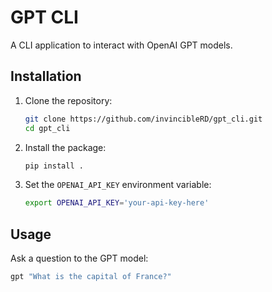 # GPT CLI

A CLI application to interact with OpenAI GPT models.

## Installation

1. Clone the repository:
    ```sh
    git clone https://github.com/invincibleRD/gpt_cli.git
    cd gpt_cli
    ```

2. Install the package:
    ```sh
    pip install .
    ```

3. Set the `OPENAI_API_KEY` environment variable:
    ```sh
    export OPENAI_API_KEY='your-api-key-here'
    ```

## Usage

Ask a question to the GPT model:
```sh
gpt "What is the capital of France?"
